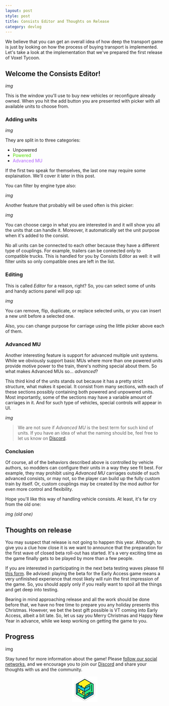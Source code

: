 ```yaml
---
layout: post
style: post
title: Consists Editor and Thoughts on Release
category: devlog
---
```


We believe that you can get an overall idea of how deep the transport game is just by looking on how the process of buying transport is implemented. Let's take a look at the implementation that we've prepared the first release of Voxel Tycoon.

## Welcome the Consists Editor!

*img*

This is the window you'll use to buy new vehicles or reconfigure already owned. When you hit the add button you are presented with picker with all available units to choose from.

### Adding units

*img*

They are split in to three categories:

* Unpowered
* <span style="color: #52d900">Powered</span>
* <span style="color: #af5fff">Advanced MU</span>

If the first two speak for themselves, the last one may require some explaination. We'll cover it later in this post.

You can filter by engine type also:

*img*

Another feature that probably will be used often is this picker:

*img*

You can choose cargo in what you are interested in and it will show you all the units that can handle it. Moreover, it automatically set the unit purpose when it's added to the consist.

No all units can be connected to each other because they have a different type of couplings. For example, trailers can be connected only to compatible trucks. This is handled for you by Consists Editor as well: it will filter units so only compatible ones are left in the list.

### Editing

This is called *Editor* for a reason, right? So, you can select some of units and handy actions panel will pop up:

*img*

You can remove, flip, duplicate, or replace selected units, or you can insert a new unit before a selected one.

Also, you can change purpose for carriage using the little picker above each of them.

### Advanced MU

Another interesting feature is support for advanced multiple unit systems. While we obviously support basic MUs where more than one powered units provide motive power to the train, there's nothing special about them. So what makes Advanced MUs so... *advanced*?

This third kind of the units stands out because it has a pretty strict structure, what makes it special. It consist from many sections, with each of these sections possibly containing both powered and unpowered units. Most importantly, some of the sections may have a variable amount of carriages in it. And for such type of vehicles, special controls will appear in UI.

*img*

> We are not sure if *Advanced MU* is the best term for such kind of units. If you have an idea of what the naming should be, feel free to let us know on [Discord](http://discord.gg/64KPWd5).

### Conclusion

Of course, all of the behaviors described above is controlled by vehicle authors, so modders can configure their units in a way they see fit best. For example, they may prohibit using *Advanced MU* carriages  outside of such advanced consists, or may not, so the player can build up the fully custom train by itself. Or, custom couplings may be created by the mod author for even more control and flexibility.

Hope you'll like this way of handling vehicle consists. At least, it's far cry from the old one: 

*img (old one)*

## Thoughts on release

You may suspect that release is not going to happen this year. Although, to give you a clue how close it is we want to announce that the preparation for the first wave of closed beta roll-out has started. It's a very exciting time as the game finally gets to be played by more than a few people.

If you are interested in participating in the next beta testing waves please fill [this form](). Be advised: playing the beta for the Early Access game means a very unfinished experience that most likely will ruin the first impression of the game. So, you should apply only if you really want to spoil all the things and get deep into testing.

Bearing in mind approaching release and all the work should be done before that, we have no free time to prepare you any holiday presents this Christmas. However, we bet the best gift possible is VT coming into Early Access, albeit a bit late. So, let us say you Merry Christmas and Happy New Year in advance, while we keep working on getting the game to you.

## Progress

img

Stay tuned for more information about the game! Please [follow our social networks](/contacts), and we encourage you to join our [Discord](http://discord.gg/64KPWd5) and share your thoughts with us and the community.

<div style="text-align: center">
    <img style="width: 80px;" src="/assets/outlined-33-shadow.png"/>
</div>